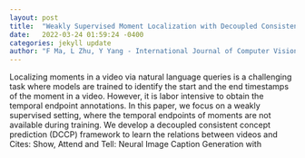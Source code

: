 ```yaml
---
layout: post
title:  "Weakly Supervised Moment Localization with Decoupled Consistent Concept Prediction"
date:   2022-03-24 01:59:24 -0400
categories: jekyll update
author: "F Ma, L Zhu, Y Yang - International Journal of Computer Vision, 2022"
---
```

Localizing moments in a video via natural language queries is a challenging task where models are trained to identify the start and the end timestamps of the moment in a video. However, it is labor intensive to obtain the temporal endpoint annotations. In this paper, we focus on a weakly supervised setting, where the temporal endpoints of moments are not available during training. We develop a decoupled consistent concept prediction (DCCP) framework to learn the relations between videos and Cites: Show, Attend and Tell: Neural Image Caption Generation with